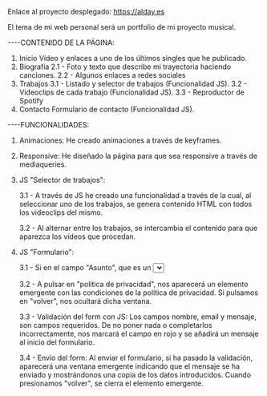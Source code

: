 Enlace al proyecto desplegado: https://alday.es

El tema de mi web personal será un portfolio de mi proyecto musical.

----CONTENIDO DE LA PÁGINA:

1. Inicio
    Vídeo y enlaces a uno de los últimos singles que he publicado.
2. Biografía
    2.1 - Foto y texto que describe mi trayectoria haciendo canciones.
    2.2 - Algunos enlaces a redes sociales
3. Trabajos
    3.1 - Listado y selector de trabajos (Funcionalidad JS).
    3.2 - Videoclips de cada trabajo (Funcionalidad JS).
    3.3 - Reproductor de Spotify
4. Contacto
    Formulario de contacto (Funcionalidad JS).

----FUNCIONALIDADES:

1. Animaciones: He creado animaciones a través de keyframes.

2. Responsive: He diseñado la página para que sea responsive a través de mediaqueries.

3. JS "Selector de trabajos":

    3.1 - A través de JS he creado una funcionalidad a través de la cual, al seleccionar uno de los trabajos, se genera contenido HTML con todos los videoclips del mismo.

    3.2 - Al alternar entre los trabajos, se intercambia el contenido para que aparezca los vídeos que procedan.

4. JS "Formulario":

    3.1 - Si en el campo "Asunto", que es un <select>, elegimos la opción de "Otros", aparecerá un nuevo <input> de tipo texto en el que podemos describir el asunto.

    3.2 - A pulsar en "política de privacidad", nos aparecerá un elemento emergente con las condiciones de la política de privacidad. Si pulsamos en "volver", nos ocultará dicha ventana.

    3.3 - Validación del form con JS: Los campos nombre, email y mensaje, son campos requeridos. De no poner nada o completarlos incorrectamente, nos marcará el campo en rojo y se añadirá un mensaje al inicio del formulario.
    
    3.4 - Envío del form: Al enviar el formulario, si ha pasado la validación, aparecerá una ventana emergente indicando que el mensaje se ha enviado y mostrándonos una copia de los datos introducidos. Cuando presionamos "volver", se cierra el elemento emergente.
